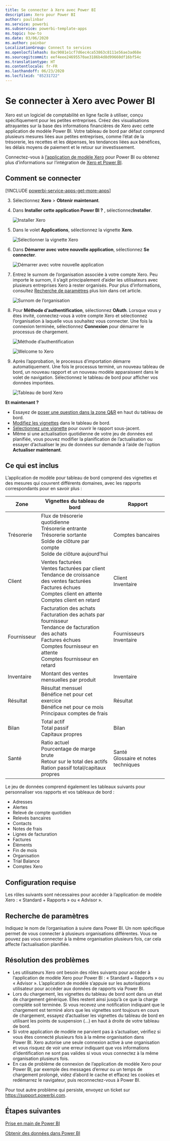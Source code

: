 ```yaml
---
title: Se connecter à Xero avec Power BI
description: Xero pour Power BI
author: paulinbar
ms.service: powerbi
ms.subservice: powerbi-template-apps
ms.topic: how-to
ms.date: 03/06/2020
ms.author: painbar
LocalizationGroup: Connect to services
ms.openlocfilehash: 8ac9081e1cf7d6ec4ca53863c8111e56ae3ad68e
ms.sourcegitcommit: eef4eee24695570ae3186b4d8d99660df16bf54c
ms.translationtype: HT
ms.contentlocale: fr-FR
ms.lasthandoff: 06/23/2020
ms.locfileid: "85231722"
---
```

# <a name="connect-to-xero-with-power-bi"></a>Se connecter à Xero avec Power BI
Xero est un logiciel de comptabilité en ligne facile à utiliser, conçu spécifiquement pour les petites entreprises. Créez des visualisations attrayantes sur la base des informations financières de Xero avec cette application de modèle Power BI. Votre tableau de bord par défaut comprend plusieurs mesures liées aux petites entreprises, comme l’état de la trésorerie, les recettes et les dépenses, les tendances liées aux bénéfices, les délais moyens de paiement et le retour sur investissement.

Connectez-vous à [l’application de modèle Xero](https://app.powerbi.com/getdata/services/xero) pour Power BI ou obtenez plus d’informations sur l’intégration de [Xero et Power BI](https://help.xero.com/Power-BI).

## <a name="how-to-connect"></a>Comment se connecter

[!INCLUDE [powerbi-service-apps-get-more-apps](../includes/powerbi-service-apps-get-more-apps.md)]

3. Sélectionnez **Xero** \> **Obtenir maintenant**.
4. Dans **Installer cette application Power BI ?** , sélectionnez**Installer**.

    ![Installer Xero](media/service-connect-to-xero/power-bi-install-xero.png)

4. Dans le volet **Applications**, sélectionnez la vignette **Xero**.

   ![Sélectionner la vignette Xero](media/service-connect-to-xero/power-bi-start-xero.png)

6. Dans **Démarrer avec votre nouvelle application**, sélectionnez **Se connecter**.

    ![Démarrer avec votre nouvelle application](media/service-connect-to-zendesk/power-bi-new-app-connect-get-started.png)

4. Entrez le surnom de l’organisation associée à votre compte Xero. Peu importe le surnom, il s’agit principalement d’aider les utilisateurs avec plusieurs entreprises Xero à rester organisés. Pour plus d’informations, consultez [Recherche de paramètres](#FindingParams) plus loin dans cet article.

    ![Surnom de l’organisation](media/service-connect-to-xero/params.png)

5. Pour **Méthode d’authentification**, sélectionnez **OAuth**. Lorsque vous y êtes invité, connectez-vous à votre compte Xero et sélectionnez l’organisation à laquelle vous souhaitez vous connecter. Une fois la connexion terminée, sélectionnez **Connexion** pour démarrer le processus de chargement.
   
    ![Méthode d’authentification](media/service-connect-to-xero/creds.png)
   
    ![Welcome to Xero](media/service-connect-to-xero/creds2.png)
6. Après l’approbation, le processus d’importation démarre automatiquement. Une fois le processus terminé, un nouveau tableau de bord, un nouveau rapport et un nouveau modèle apparaissent dans le volet de navigation. Sélectionnez le tableau de bord pour afficher vos données importées.
   
     ![Tableau de bord Xero](media/service-connect-to-xero/power-bi-xero-dashboard.png)

**Et maintenant ?**

* Essayez de [poser une question dans la zone Q&R](../consumer/end-user-q-and-a.md) en haut du tableau de bord.
* [Modifiez les vignettes](../create-reports/service-dashboard-edit-tile.md) dans le tableau de bord.
* [Sélectionnez une vignette](../consumer/end-user-tiles.md) pour ouvrir le rapport sous-jacent.
* Même si une actualisation quotidienne de votre jeu de données est planifiée, vous pouvez modifier la planification de l’actualisation ou essayer d’actualiser le jeu de données sur demande à l’aide de l’option **Actualiser maintenant**.

## <a name="whats-included"></a>Ce qui est inclus
L’application de modèle pour tableau de bord comprend des vignettes et des mesures qui couvrent différents domaines, avec les rapports correspondants pour en savoir plus :  

| Zone | Vignettes du tableau de bord | Rapport |
| --- | --- | --- |
| Trésorerie |Flux de trésorerie quotidienne <br>Trésorerie entrante <br>Trésorerie sortante <br>Solde de clôture par compte <br>Solde de clôture aujourd’hui |Comptes bancaires |
| Client |Ventes facturées <br>Ventes facturées par client <br>Tendance de croissance des ventes facturées <br>Factures échues <br>Comptes client en attente <br>Comptes client en retard |Client <br>Inventaire |
| Fournisseur |Facturation des achats <br>Facturation des achats par fournisseur <br>Tendance de facturation des achats <br> Factures échues <br>Comptes fournisseur en attente <br>Comptes fournisseur en retard |Fournisseurs <br>Inventaire |
| Inventaire |Montant des ventes mensuelles par produit |Inventaire |
| Résultat |Résultat mensuel <br>Bénéfice net pour cet exercice <br>Bénéfice net pour ce mois <br>Principaux comptes de frais |Résultat |
| Bilan |Total actif <br>Total passif <br>Capitaux propres |Bilan |
| Santé |Ratio actuel <br>Pourcentage de marge brute <br> Retour sur le total des actifs <br>Ration passif total/capitaux propres |Santé <br>Glossaire et notes techniques |

Le jeu de données comprend également les tableaux suivants pour personnaliser vos rapports et vos tableaux de bord :  

* Adresses  
* Alertes  
* Relevé de compte quotidien  
* Relevés bancaires  
* Contacts  
* Notes de frais  
* Lignes de facturation  
* Factures  
* Éléments  
* Fin de mois  
* Organisation  
* Trial Balance  
* Comptes Xero

## <a name="system-requirements"></a>Configuration requise
Les rôles suivants sont nécessaires pour accéder à l’application de modèle Xero : « Standard + Rapports » ou « Advisor ».

<a name="FindingParams"></a>

## <a name="finding-parameters"></a>Recherche de paramètres
Indiquez le nom de l’organisation à suivre dans Power BI. Un nom spécifique permet de vous connecter à plusieurs organisations différentes. Vous ne pouvez pas vous connecter à la même organisation plusieurs fois, car cela affecte l’actualisation planifiée.   

## <a name="troubleshooting"></a>Résolution des problèmes
* Les utilisateurs Xero ont besoin des rôles suivants pour accéder à l’application de modèle Xero pour Power BI : « Standard + Rapports » ou « Advisor ». L’application de modèle s’appuie sur les autorisations utilisateur pour accéder aux données de rapports via Power BI.
* Lors du chargement, les vignettes du tableau de bord sont dans un état de chargement générique. Elles restent ainsi jusqu’à ce que la charge complète soit terminée. Si vous recevez une notification indiquant que le chargement est terminé alors que les vignettes sont toujours en cours de chargement, essayez d’actualiser les vignettes du tableau de bord en utilisant les points de suspension (...) en haut à droite de votre tableau de bord.
* Si votre application de modèle ne parvient pas à s’actualiser, vérifiez si vous êtes connecté plusieurs fois à la même organisation dans Power BI. Xero autorise une seule connexion active à une organisation et vous risquez de voir une erreur indiquant que vos informations d’identification ne sont pas valides si vous vous connectez à la même organisation plusieurs fois.  
* En cas de problème de connexion de l’application de modèle Xero pour Power BI, par exemple des messages d’erreur ou un temps de chargement prolongé, videz d’abord le cache et effacez les cookies et redémarrez le navigateur, puis reconnectez-vous à Power BI.  

Pour tout autre problème qui persiste, envoyez un ticket sur https://support.powerbi.com.

## <a name="next-steps"></a>Étapes suivantes
[Prise en main de Power BI](../fundamentals/service-get-started.md)

[Obtenir des données dans Power BI](service-get-data.md)
